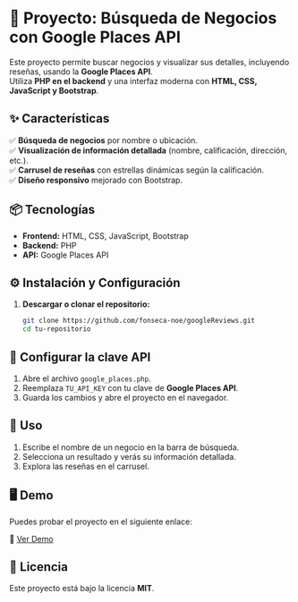 # 📍 Proyecto: Búsqueda de Negocios con Google Places API  

Este proyecto permite buscar negocios y visualizar sus detalles, incluyendo reseñas, usando la **Google Places API**.  
Utiliza **PHP en el backend** y una interfaz moderna con **HTML, CSS, JavaScript y Bootstrap**.  

## ✨ Características  

✅ **Búsqueda de negocios** por nombre o ubicación.  
✅ **Visualización de información detallada** (nombre, calificación, dirección, etc.).  
✅ **Carrusel de reseñas** con estrellas dinámicas según la calificación.  
✅ **Diseño responsivo** mejorado con Bootstrap.  

## 📦 Tecnologías  

- **Frontend:** HTML, CSS, JavaScript, Bootstrap  
- **Backend:** PHP  
- **API:** Google Places API  

## ⚙️ Instalación y Configuración  

1. **Descargar o clonar el repositorio:**  
   ```sh
   git clone https://github.com/fonseca-noe/googleReviews.git
   cd tu-repositorio
## 🔑 Configurar la clave API  

1. Abre el archivo `google_places.php`.  
2. Reemplaza `TU_API_KEY` con tu clave de **Google Places API**.  
3. Guarda los cambios y abre el proyecto en el navegador.  

## 🚀 Uso  

1. Escribe el nombre de un negocio en la barra de búsqueda.  
2. Selecciona un resultado y verás su información detallada.  
3. Explora las reseñas en el carrusel.  

## 🖥️ Demo  

Puedes probar el proyecto en el siguiente enlace:  

🔗 [Ver Demo](http://widget.free.nf/googleReviews/)  

## 📜 Licencia  

Este proyecto está bajo la licencia **MIT**.  
